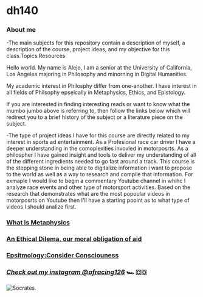 # **dh140**


### About me

-The main subjects for this repository contain a description of myself, a description of the course, project ideas, and my objective for this class.Topics.Resources

Hello world. My name is Alejo, I am a senior at the University of California, Los Angeles majoring in Philosophy and minorning in Digital Humanities. 

My academic interest in Philosphy differ from one-another. I have interest in all fields of Philsophy epseically in Metaphysics, Ethics, and Epistology. 

If you are interested in finding interesting reads or want to know what the mumbo jumbo above is referring to, then follow the links below which will redirect you to a brief history of the subject or a literature piece on the subject.

-The type of project ideas I have for this course are directly related to my interest in sports ad entertainment. As a Profesional race car driver I have a deeper understanding in the comoplexities invovled in motorposrts. As a philospher I have gained insight and tools to deliver my understanding of all of the different ingredients needed to go fast around a track. This course is the stepping stone in being able to digitalize information i want to propose to the world as well as a way to research and compile that information. For exmaple I would like to begin a commentary Youtube channel in whihc I analyze race events and other type of motorsport activities. Based on the research that demonstrates what are the most popoular videos in motorposrts on Youtube then I'll have a starting pooint as to what type of videos I should analize first.



### **[What is Metaphysics](https://plato.stanford.edu/entries/aristotle-metaphysics/#WhatSubs)**

### **[An Ethical Dilema, our moral obligation of aid](https://www.givingwhatwecan.org/get-involved/videos-books-and-essays/famine-affluence-and-morality-peter-singer/#summary-of-famine-affluence-and-morality)**

### **[Epsitmology:Consider Consciouness](https://plato.stanford.edu/entries/consciousness/#CreCon)**

### *[Check out my instagram @afracing126](https://www.instagram.com/afracing126/)* :racing_car: :colombia:


![Socrates](http://www.vkmaheshwari.com/WP/wp-content/uploads/2016/04/socrates_22.jpg).

